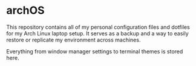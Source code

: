 # archOS

This repository contains all of my personal configuration files and dotfiles for my Arch Linux laptop setup. It serves as a backup and a way to easily restore or replicate my environment across machines.

Everything from window manager settings to terminal themes is stored here.
